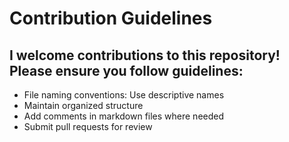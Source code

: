 # Contribution Guidelines

## I welcome contributions to this repository! Please ensure you follow guidelines:

- File naming conventions: Use descriptive names
- Maintain organized structure
- Add comments in markdown files where needed
- Submit pull requests for review
